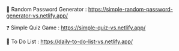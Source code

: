 🔑 Random Password Generator : https://simple-random-password-generator-vs.netlify.app/

❓ Simple Quiz Game : https://simple-quiz-vs.netlify.app/

📃 To Do List : https://daily-to-do-list-vs.netlify.app/
